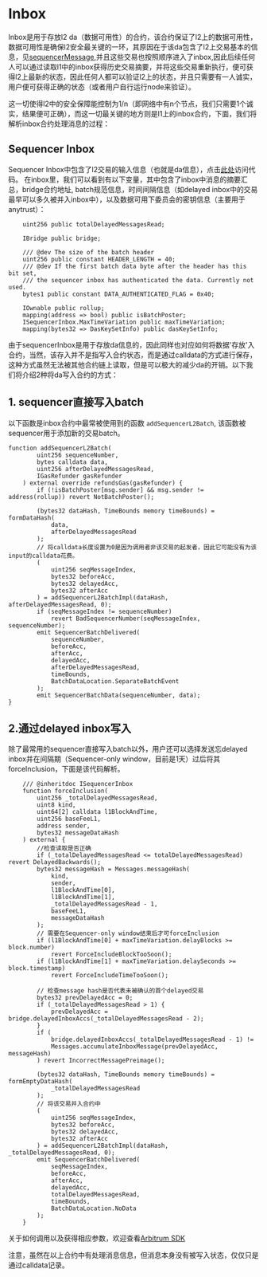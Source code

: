 # Inbox
Inbox是用于存放l2 da（数据可用性）的合约，该合约保证了l2上的数据可用性，数据可用性是确保l2安全最关键的一环，其原因在于该da包含了l2上交易基本的信息，见[sequencerMessage](./sequencerMessage.md),并且这些交易也按照顺序进入了inbox,因此后续任何人可以通过读取l1中的inbox获得历史交易摘要，并将这些交易重新执行，便可获得l2上最新的状态，因此任何人都可以验证l2上的状态，并且只需要有一人诚实，用户便可获得正确的状态（或者用户自行运行node来验证）。

这一切使得l2中的安全保障能控制为1/n（即网络中有n个节点，我们只需要1个诚实，结果便可正确），而这一切最关键的地方则是l1上的inbox合约，下面，我们将解析inbox合约处理消息的过程：

## Sequencer Inbox
Sequencer Inbox中包含了l2交易的输入信息（也就是da信息），点击[此处](https://github.com/OffchainLabs/nitro/blob/master/contracts/src/bridge/SequencerInbox.sol)访问代码。
在inbox里，我们可以看到有以下变量，其中包含了inbox中消息的摘要汇总，bridge合约地址, batch规范信息，时间间隔信息（如delayed inbox中的交易最早可以多久被并入inbox中），以及数据可用下委员会的密钥信息（主要用于anytrust）：
```
    uint256 public totalDelayedMessagesRead;

    IBridge public bridge;

    /// @dev The size of the batch header
    uint256 public constant HEADER_LENGTH = 40;
    /// @dev If the first batch data byte after the header has this bit set,
    /// the sequencer inbox has authenticated the data. Currently not used.
    bytes1 public constant DATA_AUTHENTICATED_FLAG = 0x40;

    IOwnable public rollup;
    mapping(address => bool) public isBatchPoster;
    ISequencerInbox.MaxTimeVariation public maxTimeVariation;
    mapping(bytes32 => DasKeySetInfo) public dasKeySetInfo;
```
由于sequencerInbox是用于存放da信息的，因此同样也对应如何将数据'存放'入合约，当然，该存入并不是指写入合约状态，而是通过calldata的方式进行保存，这种方式虽然无法被其他合约链上读取，但是可以极大的减少da的开销。以下我们将介绍2种将da写入合约的方式：

## 1. sequencer直接写入batch
以下函数是inbox合约中最常被使用到的函数 `addSequencerL2Batch`, 该函数被sequencer用于添加新的交易batch。
```
function addSequencerL2Batch(
        uint256 sequenceNumber,
        bytes calldata data,
        uint256 afterDelayedMessagesRead,
        IGasRefunder gasRefunder
    ) external override refundsGas(gasRefunder) {
        if (!isBatchPoster[msg.sender] && msg.sender != address(rollup)) revert NotBatchPoster();

        (bytes32 dataHash, TimeBounds memory timeBounds) = formDataHash(
            data,
            afterDelayedMessagesRead
        );
        // 将calldata长度设置为0是因为调用者非该交易的起发者，因此它可能没有为该input的calldata花费。
        (
            uint256 seqMessageIndex,
            bytes32 beforeAcc,
            bytes32 delayedAcc,
            bytes32 afterAcc
        ) = addSequencerL2BatchImpl(dataHash, afterDelayedMessagesRead, 0);
        if (seqMessageIndex != sequenceNumber)
            revert BadSequencerNumber(seqMessageIndex, sequenceNumber);
        emit SequencerBatchDelivered(
            sequenceNumber,
            beforeAcc,
            afterAcc,
            delayedAcc,
            afterDelayedMessagesRead,
            timeBounds,
            BatchDataLocation.SeparateBatchEvent
        );
        emit SequencerBatchData(sequenceNumber, data);
}
```

## 2.通过delayed inbox写入
除了最常用的sequencer直接写入batch以外，用户还可以选择发送忘delayed inbox并在间隔期（Sequencer-only window，目前是1天）过后将其forceInclusion，下面是该代码解析。
```
    /// @inheritdoc ISequencerInbox
    function forceInclusion(
        uint256 _totalDelayedMessagesRead,
        uint8 kind,
        uint64[2] calldata l1BlockAndTime,
        uint256 baseFeeL1,
        address sender,
        bytes32 messageDataHash
    ) external {
        //检查读取是否正确
        if (_totalDelayedMessagesRead <= totalDelayedMessagesRead) revert DelayedBackwards();
        bytes32 messageHash = Messages.messageHash(
            kind,
            sender,
            l1BlockAndTime[0],
            l1BlockAndTime[1],
            _totalDelayedMessagesRead - 1,
            baseFeeL1,
            messageDataHash
        );
        // 需要在Sequencer-only window结束后才可forceInclusion
        if (l1BlockAndTime[0] + maxTimeVariation.delayBlocks >= block.number)
            revert ForceIncludeBlockTooSoon();
        if (l1BlockAndTime[1] + maxTimeVariation.delaySeconds >= block.timestamp)
            revert ForceIncludeTimeTooSoon();

        // 检查message hash是否代表未被确认的首个delayed交易
        bytes32 prevDelayedAcc = 0;
        if (_totalDelayedMessagesRead > 1) {
            prevDelayedAcc = bridge.delayedInboxAccs(_totalDelayedMessagesRead - 2);
        }
        if (
            bridge.delayedInboxAccs(_totalDelayedMessagesRead - 1) !=
            Messages.accumulateInboxMessage(prevDelayedAcc, messageHash)
        ) revert IncorrectMessagePreimage();

        (bytes32 dataHash, TimeBounds memory timeBounds) = formEmptyDataHash(
            _totalDelayedMessagesRead
        );
        // 将该交易并入合约中
        (
            uint256 seqMessageIndex,
            bytes32 beforeAcc,
            bytes32 delayedAcc,
            bytes32 afterAcc
        ) = addSequencerL2BatchImpl(dataHash, _totalDelayedMessagesRead, 0);
        emit SequencerBatchDelivered(
            seqMessageIndex,
            beforeAcc,
            afterAcc,
            delayedAcc,
            totalDelayedMessagesRead,
            timeBounds,
            BatchDataLocation.NoData
        );
    }
```
关于如何调用以及获得相应参数，欢迎查看[Arbitrum SDK](https://github.com/OffchainLabs/arbitrum-sdk/blob/c-nitro-migration/src/lib/inbox/inbox.ts#L102)

注意，虽然在以上合约中有处理消息信息，但消息本身没有被写入状态，仅仅只是通过calldata记录。